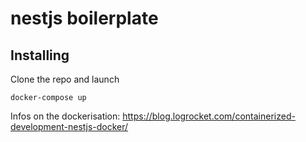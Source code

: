 # nestjs boilerplate

## Installing

Clone the repo and launch

`docker-compose up`

Infos on the dockerisation: https://blog.logrocket.com/containerized-development-nestjs-docker/

